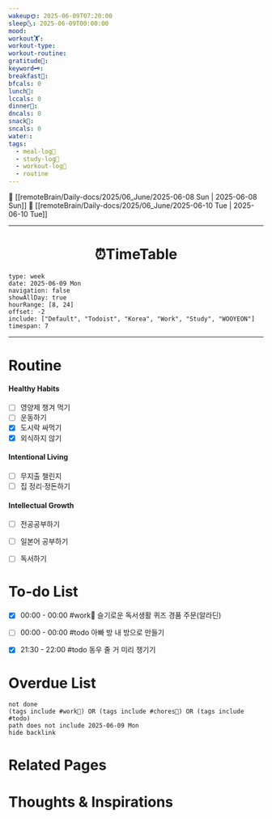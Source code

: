 ```yaml
---
wakeup🌞: 2025-06-09T07:20:00
sleep🌜: 2025-06-09T00:00:00
mood: 
workout🏋️: 
workout-type: 
workout-routine: 
gratitude🙏: 
keyword🗝️: 
breakfast🍳: 
bfcals: 0
lunch🍚: 
lccals: 0
dinner🥗: 
dncals: 0
snack🍬: 
sncals: 0
water💧: 
tags:
  - meal-log📝
  - study-log📓
  - workout-log💪
  - routine
---
```


🔺 [[remoteBrain/Daily-docs/2025/06_June/2025-06-08 Sun | 2025-06-08 Sun]]
🔻 [[remoteBrain/Daily-docs/2025/06_June/2025-06-10 Tue | 2025-06-10 Tue]]
___
<h1> <center>⏰TimeTable </center> </h1>

```gEvent
type: week
date: 2025-06-09 Mon
navigation: false
showAllDay: true
hourRange: [8, 24]
offset: -2
include: ["Default", "Todoist", "Korea", "Work", "Study", "WOOYEON"]
timespan: 7
```

--- 


# Routine 

####  Healthy Habits
- [ ] 영양제 챙겨 먹기
- [ ] 운동하기
- [x] 도시락 싸먹기
- [x] 외식하지 않기

####  Intentional Living 
- [ ] 무지출 챌린지 
- [ ] 집 정리·정돈하기

#### Intellectual Growth
- [ ] 전공공부하기
- [ ] 일본어 공부하기
- [ ] 독서하기



# To-do List

- [x] 00:00 - 00:00 #work💼 슬기로운 독서생활 퀴즈 경품 주문(알라딘)
- [ ] 00:00 - 00:00 #todo 아빠 방 내 방으로 만들기
- [x] 21:30 - 22:00 #todo 동우 줄 거 미리 챙기기


# Overdue List
```tasks
not done
(tags include #work💼) OR (tags include #chores🧺) OR (tags include #todo)
path does not include 2025-06-09 Mon
hide backlink
```

# Related Pages



# Thoughts & Inspirations

